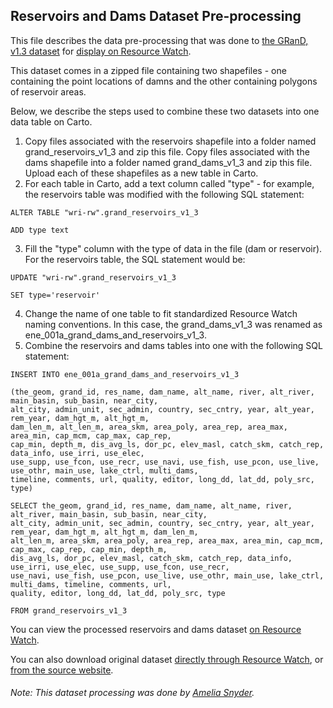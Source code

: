 ## Reservoirs and Dams Dataset Pre-processing
This file describes the data pre-processing that was done to [the GRanD, v1.3 dataset](http://globaldamwatch.org/grand/) for [display on Resource Watch](https://resourcewatch.org/data/explore/ene001a-Global-Reservoir-and-Dam-GRanD-v13).

This dataset comes in a zipped file containing two shapefiles - one containing the point locations of damns and the other containing polygons of reservoir areas.

Below, we describe the steps used to combine these two datasets into one data table on Carto.

1. Copy files associated with the reservoirs shapefile into a folder named grand_reservoirs_v1_3 and zip this file. Copy files associated with the dams shapefile into a folder named grand_dams_v1_3 and zip this file. Upload each of these shapefiles as a new table in Carto.
2. For each table in Carto, add a text column called "type" - for example, the reservoirs table was modified with the following SQL statement:
```
ALTER TABLE "wri-rw".grand_reservoirs_v1_3

ADD type text
```
3. Fill the "type" column with the type of data in the file (dam or reservoir). For the reservoirs table, the SQL statement would be:

```
UPDATE "wri-rw".grand_reservoirs_v1_3

SET type='reservoir'
```
4. Change the name of one table to fit standardized Resource Watch naming conventions. In this case, the grand_dams_v1_3 was renamed as ene_001a_grand_dams_and_reservoirs_v1_3.
5. Combine the reservoirs and dams tables into one with the following SQL statement:
```
INSERT INTO ene_001a_grand_dams_and_reservoirs_v1_3 

(the_geom, grand_id, res_name, dam_name, alt_name, river, alt_river, main_basin, sub_basin, near_city, 
alt_city, admin_unit, sec_admin, country, sec_cntry, year, alt_year, rem_year, dam_hgt_m, alt_hgt_m, 
dam_len_m, alt_len_m, area_skm, area_poly, area_rep, area_max, area_min, cap_mcm, cap_max, cap_rep, 
cap_min, depth_m, dis_avg_ls, dor_pc, elev_masl, catch_skm, catch_rep, data_info, use_irri, use_elec, 
use_supp, use_fcon, use_recr, use_navi, use_fish, use_pcon, use_live, use_othr, main_use, lake_ctrl, multi_dams, 
timeline, comments, url, quality, editor, long_dd, lat_dd, poly_src, type)

SELECT the_geom, grand_id, res_name, dam_name, alt_name, river, alt_river, main_basin, sub_basin, near_city, 
alt_city, admin_unit, sec_admin, country, sec_cntry, year, alt_year, rem_year, dam_hgt_m, alt_hgt_m, dam_len_m, 
alt_len_m, area_skm, area_poly, area_rep, area_max, area_min, cap_mcm, cap_max, cap_rep, cap_min, depth_m, 
dis_avg_ls, dor_pc, elev_masl, catch_skm, catch_rep, data_info, use_irri, use_elec, use_supp, use_fcon, use_recr, 
use_navi, use_fish, use_pcon, use_live, use_othr, main_use, lake_ctrl, multi_dams, timeline, comments, url, 
quality, editor, long_dd, lat_dd, poly_src, type 
 
FROM grand_reservoirs_v1_3
```
You can view the processed reservoirs and dams dataset [on Resource Watch](https://resourcewatch.org/data/explore/ene001a-Global-Reservoir-and-Dam-GRanD-v13).

You can also download original dataset [directly through Resource Watch](http://wri-public-data.s3.amazonaws.com/resourcewatch/ene_001a_reservoirs_and_dams.zip), or [from the source website](https://ln.sync.com/dl/bd47eb6b0/anhxaikr-62pmrgtq-k44xf84f-pyz4atkm/view/default/447819520013).

###### Note: This dataset processing was done by [Amelia Snyder](https://www.wri.org/profile/amelia-snyder).
